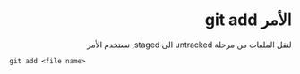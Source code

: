 <div dir="rtl">

# الأمر git add
لنقل الملفات من مرحلة untracked الى  staged, نستخدم الأمر 

<div dir="ltr">

    git add <file name>

</div>

 <div>

